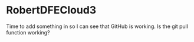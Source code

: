 # RobertDFECloud3
Time to add something in so I can see that GitHub is working. 
Is the git pull function working?
